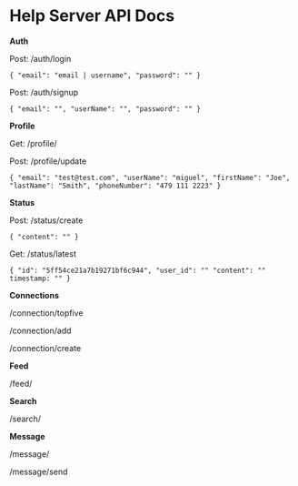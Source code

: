 # Help Server API Docs

**Auth**

Post: /auth/login

`{
    "email": "email | username",
    "password": ""
}`

Post: /auth/signup

`{
    "email": "",
    "userName": "",
    "password": ""
}`

**Profile**

Get: /profile/

Post: /profile/update

`{
    "email": "test@test.com",
    "userName": "miguel",
    "firstName": "Joe",
    "lastName": "Smith",
    "phoneNumber": "479 111 2223"
}`

**Status**

Post: /status/create

`{
    "content": ""
}`

Get: /status/latest

`{
	"id": "5ff54ce21a7b19271bf6c944",
    "user_id": ""
    "content": ""
    timestamp: ""
}`

**Connections**

/connection/topfive

/connection/add

/connection/create

**Feed**

/feed/

**Search**

/search/

**Message**

/message/

/message/send
